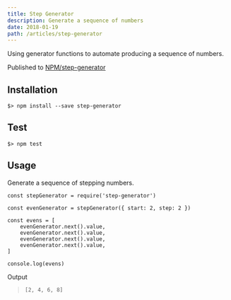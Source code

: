 ```yaml
---
title: Step Generator
description: Generate a sequence of numbers
date: 2018-01-19
path: /articles/step-generator
---
```


Using generator functions to automate producing a sequence of numbers.

Published to [NPM/step-generator](https://www.npmjs.com/package/step-generator)


## Installation

```
$> npm install --save step-generator
```

## Test

```
$> npm test
```

## Usage

Generate a sequence of stepping numbers.

```
const stepGenerator = require('step-generator')

const evenGenerator = stepGenerator({ start: 2, step: 2 })

const evens = [
    evenGenerator.next().value,
    evenGenerator.next().value,
    evenGenerator.next().value,
    evenGenerator.next().value,
]

console.log(evens)
```

Output
> `[2, 4, 6, 8]`